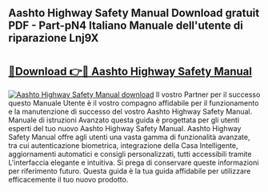 ## Aashto Highway Safety Manual Download gratuit PDF - Part-pN4 Italiano Manuale dell'utente di riparazione Lnj9X

# <h2><a href="http://dfaod2.blite.top/?on=Aashto+Highway+Safety+Manual">🔗Download 👉🔴 Aashto Highway Safety Manual</a></h2>

[![Aashto Highway Safety Manual download](https://i.imgur.com/lujVjoI.png)](http://dfaod2.blite.top/?on=Aashto+Highway+Safety+Manual)
Il vostro Partner per il successo questo Manuale Utente è il vostro compagno affidabile per il funzionamento e la manutenzione di successo del vostro Aashto Highway Safety Manual. Manuale di istruzioni Avanzato questa guida è progettata per gli utenti esperti del tuo nuovo Aashto Highway Safety Manual. Aashto Highway Safety Manual offre agli utenti una vasta gamma di funzionalità avanzate, tra cui autenticazione biometrica, integrazione della Casa Intelligente, aggiornamenti automatici e consigli personalizzati, tutti accessibili tramite L'interfaccia elegante e intuitiva. Si prega di conservare queste informazioni per riferimento futuro. Questa guida è la tua guida affidabile per utilizzare efficacemente il tuo nuovo prodotto.
